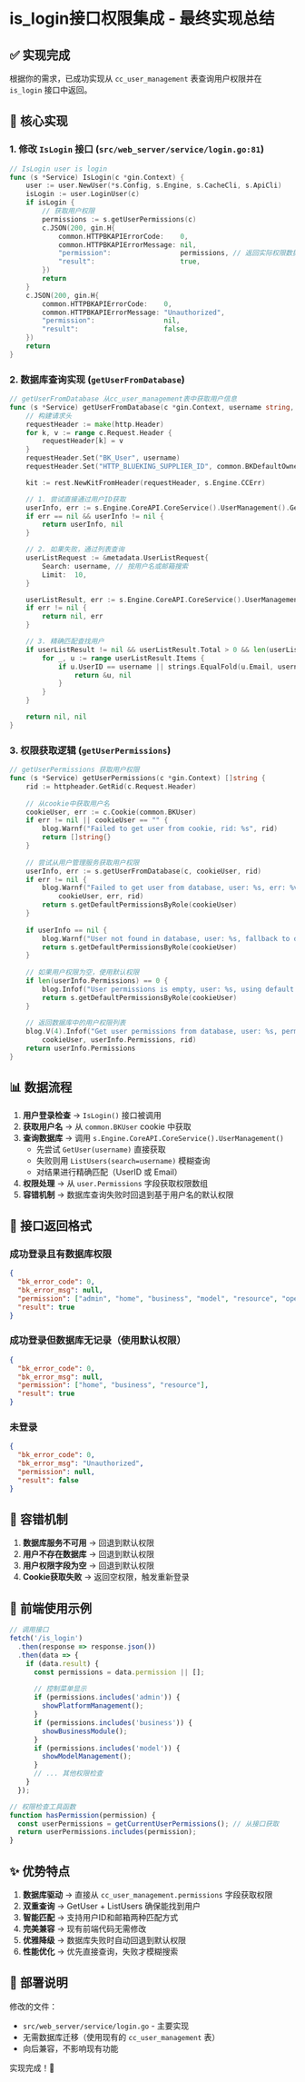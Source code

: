 # is_login接口权限集成 - 最终实现总结

## ✅ 实现完成

根据你的需求，已成功实现从 `cc_user_management` 表查询用户权限并在 `is_login` 接口中返回。

## 🔧 核心实现

### 1. 修改 `IsLogin` 接口 (`src/web_server/service/login.go:81`)

```go
// IsLogin user is login
func (s *Service) IsLogin(c *gin.Context) {
	user := user.NewUser(*s.Config, s.Engine, s.CacheCli, s.ApiCli)
	isLogin := user.LoginUser(c)
	if isLogin {
		// 获取用户权限
		permissions := s.getUserPermissions(c)
		c.JSON(200, gin.H{
			common.HTTPBKAPIErrorCode:    0,
			common.HTTPBKAPIErrorMessage: nil,
			"permission":                 permissions, // 返回实际权限数据
			"result":                     true,
		})
		return
	}
	c.JSON(200, gin.H{
		common.HTTPBKAPIErrorCode:    0,
		common.HTTPBKAPIErrorMessage: "Unauthorized",
		"permission":                 nil,
		"result":                     false,
	})
	return
}
```

### 2. 数据库查询实现 (`getUserFromDatabase`)

```go
// getUserFromDatabase 从cc_user_management表中获取用户信息
func (s *Service) getUserFromDatabase(c *gin.Context, username string, rid string) (*metadata.User, error) {
	// 构建请求头
	requestHeader := make(http.Header)
	for k, v := range c.Request.Header {
		requestHeader[k] = v
	}
	requestHeader.Set("BK_User", username)
	requestHeader.Set("HTTP_BLUEKING_SUPPLIER_ID", common.BKDefaultOwnerID)

	kit := rest.NewKitFromHeader(requestHeader, s.Engine.CCErr)

	// 1. 尝试直接通过用户ID获取
	userInfo, err := s.Engine.CoreAPI.CoreService().UserManagement().GetUser(kit.Ctx, requestHeader, username)
	if err == nil && userInfo != nil {
		return userInfo, nil
	}

	// 2. 如果失败，通过列表查询
	userListRequest := &metadata.UserListRequest{
		Search: username, // 按用户名或邮箱搜索
		Limit:  10,
	}

	userListResult, err := s.Engine.CoreAPI.CoreService().UserManagement().ListUsers(kit.Ctx, requestHeader, userListRequest)
	if err != nil {
		return nil, err
	}

	// 3. 精确匹配查找用户
	if userListResult != nil && userListResult.Total > 0 && len(userListResult.Items) > 0 {
		for _, u := range userListResult.Items {
			if u.UserID == username || strings.EqualFold(u.Email, username) {
				return &u, nil
			}
		}
	}

	return nil, nil
}
```

### 3. 权限获取逻辑 (`getUserPermissions`)

```go
// getUserPermissions 获取用户权限
func (s *Service) getUserPermissions(c *gin.Context) []string {
	rid := httpheader.GetRid(c.Request.Header)
	
	// 从cookie中获取用户名
	cookieUser, err := c.Cookie(common.BKUser)
	if err != nil || cookieUser == "" {
		blog.Warnf("Failed to get user from cookie, rid: %s", rid)
		return []string{}
	}
	
	// 尝试从用户管理服务获取用户权限
	userInfo, err := s.getUserFromDatabase(c, cookieUser, rid)
	if err != nil {
		blog.Warnf("Failed to get user from database, user: %s, err: %v, fallback to default permissions, rid: %s", 
			cookieUser, err, rid)
		return s.getDefaultPermissionsByRole(cookieUser)
	}
	
	if userInfo == nil {
		blog.Warnf("User not found in database, user: %s, fallback to default permissions, rid: %s", cookieUser, rid)
		return s.getDefaultPermissionsByRole(cookieUser)
	}
	
	// 如果用户权限为空，使用默认权限
	if len(userInfo.Permissions) == 0 {
		blog.Infof("User permissions is empty, user: %s, using default permissions, rid: %s", cookieUser, rid)
		return s.getDefaultPermissionsByRole(cookieUser)
	}
	
	// 返回数据库中的用户权限列表
	blog.V(4).Infof("Get user permissions from database, user: %s, permissions: %v, rid: %s", 
		cookieUser, userInfo.Permissions, rid)
	return userInfo.Permissions
}
```

## 📊 数据流程

1. **用户登录检查** → `IsLogin()` 接口被调用
2. **获取用户名** → 从 `common.BKUser` cookie 中获取
3. **查询数据库** → 调用 `s.Engine.CoreAPI.CoreService().UserManagement()`
   - 先尝试 `GetUser(username)` 直接获取
   - 失败则用 `ListUsers(search=username)` 模糊查询
   - 对结果进行精确匹配（UserID 或 Email）
4. **权限处理** → 从 `user.Permissions` 字段获取权限数组
5. **容错机制** → 数据库查询失败时回退到基于用户名的默认权限

## 🎯 接口返回格式

### 成功登录且有数据库权限

```json
{
  "bk_error_code": 0,
  "bk_error_msg": null,
  "permission": ["admin", "home", "business", "model", "resource", "operation"],
  "result": true
}
```

### 成功登录但数据库无记录（使用默认权限）

```json
{
  "bk_error_code": 0,
  "bk_error_msg": null,
  "permission": ["home", "business", "resource"],
  "result": true
}
```

### 未登录

```json
{
  "bk_error_code": 0,
  "bk_error_msg": "Unauthorized",
  "permission": null,
  "result": false
}
```

## 🔄 容错机制

1. **数据库服务不可用** → 回退到默认权限
2. **用户不存在数据库** → 回退到默认权限
3. **用户权限字段为空** → 回退到默认权限
4. **Cookie获取失败** → 返回空权限，触发重新登录

## 🎨 前端使用示例

```javascript
// 调用接口
fetch('/is_login')
  .then(response => response.json())
  .then(data => {
    if (data.result) {
      const permissions = data.permission || [];
      
      // 控制菜单显示
      if (permissions.includes('admin')) {
        showPlatformManagement();
      }
      if (permissions.includes('business')) {
        showBusinessModule();
      }
      if (permissions.includes('model')) {
        showModelManagement();
      }
      // ... 其他权限检查
    }
  });

// 权限检查工具函数
function hasPermission(permission) {
  const userPermissions = getCurrentUserPermissions(); // 从接口获取
  return userPermissions.includes(permission);
}
```

## ✨ 优势特点

1. **数据库驱动** → 直接从 `cc_user_management.permissions` 字段获取权限
2. **双重查询** → GetUser + ListUsers 确保能找到用户
3. **智能匹配** → 支持用户ID和邮箱两种匹配方式
4. **完美兼容** → 现有前端代码无需修改
5. **优雅降级** → 数据库失败时自动回退到默认权限
6. **性能优化** → 优先直接查询，失败才模糊搜索

## 🚀 部署说明

修改的文件：
- `src/web_server/service/login.go` - 主要实现
- 无需数据库迁移（使用现有的 `cc_user_management` 表）
- 向后兼容，不影响现有功能

实现完成！🎉